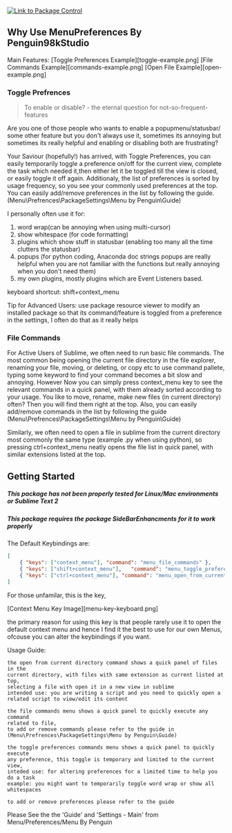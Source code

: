[![Link to Package Control](https://packagecontrol.io/packages/MenuPenguin)](https://packagecontrol.io/packages/MenuPenguin)

## Why Use MenuPreferences By Penguin98kStudio

Main Features:
	[Toggle Preferences Example][toggle-example.png]
	[File Commands Example][commands-example.png]
	[Open File Example][open-example.png]

### Toggle Prefrences

> To enable or disable? - the eternal question for not-so-frequent-features

Are you one of those people who wants to enable a popupmenu/statusbar/
some other feature but you don't always use it,
sometimes its annoying but sometimes its really helpful and
enabling or disabling both are frustrating?

Your Saviour (hopefully!) has arrived, with Toggle Preferences,
you can easily temporarily toggle a preference on/off for the current view,
complete the task which needed it,then either let it be toggled till the view
is closed, or easily toggle it off again. Additionaly, the list of preferences
is sorted by usage frequency, so you see your commonly used preferences at the
top. You can easily add/remove preferences in the list by following the guide.
(Menu\Prefrences\PackageSettings\Menu by Penguin\Guide)

I personally often use it for:
1. word wrap(can be annoying when using multi-cursor)
2. show whitespace (for code formatting)
3. plugins which show stuff in statusbar
	(enabling too many all the time clutters the statusbar)
4. popups (for python coding, Anaconda doc strings popups are really helpful
	when you are not familiar with the functions but really annoying when you
	don't need them)
5. my own plugins, mostly plugins which are Event Listeners based.

keyboard shortcut: shift+context_menu

Tip for Advanced Users: use package resource viewer to modify an
installed package so that its command/feature is toggled from a preference
in the settings, I often do that as it really helps

### File Commands

For Active Users of Sublime, we often need to run basic file commands.
The most common being opening the current file directory in the file explorer,
renaming your file, moving, or deleting, or copy etc
to use command pallete, typing some keyword to find your command becomes a bit
slow and annoying. However Now you can simply press context_menu key to see the
relevant commands in a quick panel, with them already sorted according to your
usage. You like to move, rename, make new files (in current directory) often?
Then you will find them right at the top. Also, you can easily add/remove
commands in the list by following the guide
(Menu\Prefrences\PackageSettings\Menu by Penguin\Guide)

Similarly, we often need to open a file in sublime from the current directory
most commonly the same type (example .py when using python), so pressing
ctrl+context_menu neatly opens the file list in quick panel,
with similar extensions listed at the top.

## Getting Started

##### This package has not been properly tested for Linux/Mac environments or Sublime Text 2
##### This package requires the package SideBarEnhancments for it to work properly

The Default Keybindings are:
```json
[
	{ "keys": ["context_menu"], "command": "menu_file_commands" },
	{ "keys": ["shift+context_menu"],	"command": "menu_toggle_preferences"	},
	{ "keys": ["ctrl+context_menu"], "command": "menu_open_from_current_dir" },
]
```
For those unfamilar, this is the key,

[Context Menu Key Image][menu-key-keyboard.png]

the primary reason for using this key is that people rarely use it to open
the default context menu and hence I find it the best to use for our own Menus,
ofcouse you can alter the keybindings if you want.

Usage Guide:

	the open from current directory command shows a quick panel of files in the
	current directory, with files with same extension as current listed at top,
	selecting a file with open it in a new view in sublime
	intended use: you are writing a script and you need to quickly open a
	related script to view/edit its content

	the file commands menu shows a quick panel to quickly execute any command
	related to file,
	to add or remove commands please refer to the guide in
	(Menu\Prefrences\PackageSettings\Menu by Penguin\Guide)

	the toggle preferences commands menu shows a quick panel to quickly execute
	any preference, this toggle is temporary and limited to the current view,
	inteded use: for altering preferences for a limited time to help you do a task
	example: you might want to temporarily toggle word wrap or show all whitespaces

	to add or remove preferences please refer to the guide

Please See the the 'Guide' and 'Settings - Main'
from Menu/Preferences/Menu By Penguin
